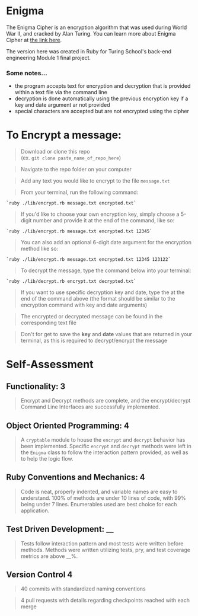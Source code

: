 # Enigma
The Enigma Cipher is an encryption algorithm that was used during World War II, and cracked by Alan Turing. You can learn more about Enigma Cipher at [the link here](https://en.wikipedia.org/wiki/Enigma_machine#:~:text=The%20Enigma%20machine%20is%20a,branches%20of%20the%20German%20military).

The version here was created in Ruby for Turing School's back-end engineering Module 1 final project. 

### Some notes...
- the program accepts text for encryption and decryption that is provided within a text file via the command line 
- decryption is done automatically using the previous encryption key if a key and date argument ar not provided
- special characters are accepted but are not encrypted using the cipher

# To Encrypt a message:  
> Download or clone this repo  
(ex. `git clone paste_name_of_repo_here`)  
  
> Navigate to the repo folder on your computer  
  
> Add any text you would like to encrypt to the file `message.txt`  
  
> From your terminal, run the following command: 

    `ruby ./lib/encrypt.rb message.txt encrypted.txt`  

> If you'd like to choose your own encryption key, simply choose a 5-digit number and provide it at the end of the command, like so: 

    `ruby ./lib/encrypt.rb message.txt encrypted.txt 12345` 

> You can also add an optional 6-digit date argument for the encryption method like so:

    `ruby ./lib/encrypt.rb message.txt encrypted.txt 12345 123122`  
        
> To decrypt the message, type the command below into  your terminal:

    `ruby ./lib/decrypt.rb encrypt.txt decrypted.txt`  
      
> If you want to use specific decryption key and date, type the at the end of the command above (the format should be similar to the encryption command with key and date arguments)  
    
> The encrypted or decrypted message can be found in the corresponding text file  
  
> Don't for get to save the **key** and **date** values that are returned in your terminal, as this is required to decrypt/encrypt the message
   
     
     
# Self-Assessment
## Functionality: 3
> Encrypt and Decrypt methods are complete, and the encrypt/decrypt Command Line Interfaces are successfully implemented.
## Object Oriented Programming: 4
> A `cryptable` module to house the `encrypt` and `decrypt` behavior has been implemented. Specific `encrypt` and `decrypt` methods were left in the `Enigma` class to follow the interaction pattern provided, as well as to help the logic flow.
## Ruby Conventions and Mechanics: 4
> Code is neat, properly indented, and variable names are easy to understand. 100% of methods are under 10 lines of code, with 99% being under 7 lines. Enumerables used are best choice for each application.
## Test Driven Development: __
> Tests follow interaction pattern and most tests were written before methods. Methods were written utilizing tests, pry, and test coverage metrics are above __%.
## Version Control 4
 > 40 commits with standardized naming conventions  
   
 > 4 pull requests with details regarding checkpoints reached with each merge